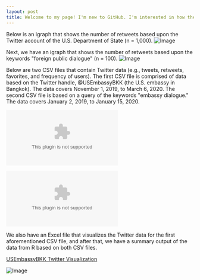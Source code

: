 ```yaml
---
layout: post
title: Welcome to my page! I'm new to GitHub. I'm interested in how the U.S. engages with foreign publics. 
---
```

Below is an igraph that shows the number of retweets based upon the Twitter account of the U.S. Department of State (n = 1,000).
![Image](https://raw.githubusercontent.com/MarcusMMS/marcusmms.github.io/master/_posts/State%20Department%20igraph.png)

Next, we have an igraph that shows the number of retweets based upon the keywords "foreign public dialogue" (n = 100).
![Image](https://raw.githubusercontent.com/MarcusMMS/marcusmms.github.io/master/Keyword%20-%20Foreign%20Public%20Dialogue.png)

Below are two CSV files that contain Twitter data (e.g., tweets, retweets, favorites, and frequency of users). The first CSV file is comprised of data based on the Twitter handle, @USEmbassyBKK (the U.S. embassy in Bangkok). The data covers November 1, 2019, to March 6, 2020. The second CSV file is based on a query of the keywords "embassy dialogue." The data covers January 2, 2019, to January 15, 2020.

![Data by username](https://github.com/MarcusMMS/marcusmms.github.io/blob/master/Username%20-%20USEmbassyBKK.csv)

![Data by query](https://github.com/MarcusMMS/marcusmms.github.io/blob/master/Query%20-%20Embassydialogue.csv)

We also have an Excel file that visualizes the Twitter data for the first aforementioned CSV file, and after that, we have a summary output of the data from R based on both CSV files.

[USEmbassyBKK Twitter Visualization](https://github.com/MarcusMMS/marcusmms.github.io/blob/master/_posts/Visualize%202.xlsx)

![Image](https://raw.githubusercontent.com/MarcusMMS/marcusmms.github.io/master/_posts/GetOldTweets%20Summary.png)







